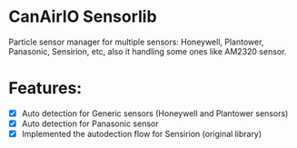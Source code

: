 # CanAirIO Sensorlib

Particle sensor manager for multiple sensors: Honeywell, Plantower, Panasonic, Sensirion, etc, also it handling some ones like AM2320 sensor.

# Features:

- [x] Auto detection for Generic sensors (Honeywell and Plantower sensors)
- [x] Auto detection for Panasonic sensor
- [x] Implemented the autodection flow for Sensirion (original library)
